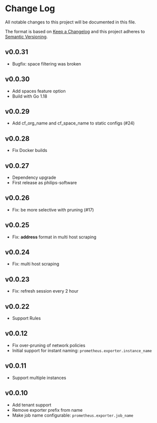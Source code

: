 # Change Log
All notable changes to this project will be documented in this file.

The format is based on [Keep a Changelog](http://keepachangelog.com/)
and this project adheres to [Semantic Versioning](http://semver.org/).

## v0.0.31

- Bugfix: space filtering was broken

## v0.0.30

- Add spaces feature option
- Build with Go 1.18

## v0.0.29

- Add cf_org_name and cf_space_name to static configs (#24)

## v0.0.28

- Fix Docker builds

## v0.0.27

- Dependency upgrade
- First release as philips-software

## v0.0.26

- Fix: be more selective with pruning (#17)

## v0.0.25

- Fix: __address__ format in multi host scraping

## v0.0.24

- Fix: multi host scraping

## v0.0.23

- Fix: refresh session every 2 hour

## v0.0.22

- Support Rules

## v0.0.12

- Fix over-pruning of network policies
- Initial support for instant naming: `prometheus.exporter.instance_name`

## v0.0.11

- Support multiple instances

## v0.0.10

- Add tenant support
- Remove exporter prefix from name
- Make job name configurable: `prometheus.exporter.job_name`
